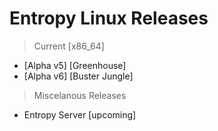 # Entropy Linux Releases
> Current [x86_64]
- [Alpha v5] [Greenhouse]
- [Alpha v6] [Buster Jungle]
  
> Miscelanous Releases
- Entropy Server [upcoming]
